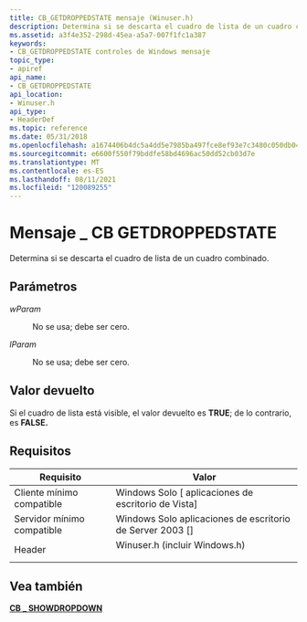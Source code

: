 ```yaml
---
title: CB_GETDROPPEDSTATE mensaje (Winuser.h)
description: Determina si se descarta el cuadro de lista de un cuadro combinado.
ms.assetid: a3f4e352-298d-45ea-a5a7-007f1fc1a387
keywords:
- CB_GETDROPPEDSTATE controles de Windows mensaje
topic_type:
- apiref
api_name:
- CB_GETDROPPEDSTATE
api_location:
- Winuser.h
api_type:
- HeaderDef
ms.topic: reference
ms.date: 05/31/2018
ms.openlocfilehash: a1674406b4dc5a4dd5e7985ba497fce8ef93e7c3480c050db0420b541c6d2ab6
ms.sourcegitcommit: e6600f550f79bddfe58bd4696ac50dd52cb03d7e
ms.translationtype: MT
ms.contentlocale: es-ES
ms.lasthandoff: 08/11/2021
ms.locfileid: "120089255"
---
```

# <a name="cb_getdroppedstate-message"></a>Mensaje \_ CB GETDROPPEDSTATE

Determina si se descarta el cuadro de lista de un cuadro combinado.

## <a name="parameters"></a>Parámetros

<dl> <dt>

*wParam* 
</dt> <dd>

No se usa; debe ser cero.

</dd> <dt>

*lParam* 
</dt> <dd>

No se usa; debe ser cero.

</dd> </dl>

## <a name="return-value"></a>Valor devuelto

Si el cuadro de lista está visible, el valor devuelto es **TRUE**; de lo contrario, es **FALSE.**

## <a name="requirements"></a>Requisitos



| Requisito | Valor |
|-------------------------------------|----------------------------------------------------------------------------------------------------------|
| Cliente mínimo compatible<br/> | Windows Solo \[ aplicaciones de escritorio de Vista\]<br/>                                                           |
| Servidor mínimo compatible<br/> | Windows Solo aplicaciones de escritorio de Server 2003 \[\]<br/>                                                     |
| Header<br/>                   | <dl> <dt>Winuser.h (incluir Windows.h)</dt> </dl> |



## <a name="see-also"></a>Vea también

<dl> <dt>

[**CB \_ SHOWDROPDOWN**](cb-showdropdown.md)
</dt> </dl>

 

 





